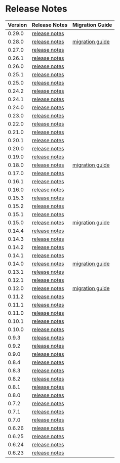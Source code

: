 # Release Notes

| Version | Release Notes                                                       | Migration Guide                                                                                            |
|---------|---------------------------------------------------------------------|------------------------------------------------------------------------------------------------------------|
| 0.29.0  | [release notes](https://github.com/dfinity/sdk/releases/tag/0.29.0) |                                                                                                            |
| 0.28.0  | [release notes](https://github.com/dfinity/sdk/releases/tag/0.28.0) | [migration guide](https://github.com/dfinity/sdk/blob/master/docs/migration/dfx-0.28.0-migration-guide.md) |
| 0.27.0  | [release notes](https://github.com/dfinity/sdk/releases/tag/0.27.0) |                                                                                                            |
| 0.26.1  | [release notes](https://github.com/dfinity/sdk/releases/tag/0.26.1) |                                                                                                            |
| 0.26.0  | [release notes](https://github.com/dfinity/sdk/releases/tag/0.26.0) |                                                                                                            |
| 0.25.1  | [release notes](https://github.com/dfinity/sdk/releases/tag/0.25.1) |                                                                                                            |
| 0.25.0  | [release notes](https://github.com/dfinity/sdk/releases/tag/0.25.0) |                                                                                                            |
| 0.24.2  | [release notes](https://github.com/dfinity/sdk/releases/tag/0.24.2) |                                                                                                            |
| 0.24.1  | [release notes](https://github.com/dfinity/sdk/releases/tag/0.24.1) |                                                                                                            |
| 0.24.0  | [release notes](https://github.com/dfinity/sdk/releases/tag/0.24.0) |                                                                                                            |
| 0.23.0  | [release notes](https://github.com/dfinity/sdk/releases/tag/0.23.0) |                                                                                                            |            
| 0.22.0  | [release notes](https://github.com/dfinity/sdk/releases/tag/0.22.0) |                                                                                                            |
| 0.21.0  | [release notes](https://github.com/dfinity/sdk/releases/tag/0.21.0) |                                                                                                            |
| 0.20.1  | [release notes](https://github.com/dfinity/sdk/releases/tag/0.20.1) |                                                                                                            |
| 0.20.0  | [release notes](https://github.com/dfinity/sdk/releases/tag/0.20.0) |                                                                                                            |
| 0.19.0  | [release notes](https://github.com/dfinity/sdk/releases/tag/0.19.0) |                                                                                                            |
| 0.18.0  | [release notes](https://github.com/dfinity/sdk/releases/tag/0.18.0) | [migration guide](https://github.com/dfinity/sdk/blob/master/docs/migration/dfx-0.18.0-migration-guide.md) |
| 0.17.0  | [release notes](https://github.com/dfinity/sdk/releases/tag/0.17.0) |                                                                                                            |
| 0.16.1  | [release notes](https://github.com/dfinity/sdk/releases/tag/0.16.1) |                                                                                                            |
| 0.16.0  | [release notes](https://github.com/dfinity/sdk/releases/tag/0.16.0) |                                                                                                            |
| 0.15.3  | [release notes](https://github.com/dfinity/sdk/releases/tag/0.15.3) |                                                                                                            |
| 0.15.2  | [release notes](https://github.com/dfinity/sdk/releases/tag/0.15.2) |                                                                                                            |
| 0.15.1  | [release notes](https://github.com/dfinity/sdk/releases/tag/0.15.1) |                                                                                                            |
| 0.15.0  | [release notes](https://github.com/dfinity/sdk/releases/tag/0.15.0) | [migration guide](https://github.com/dfinity/sdk/blob/master/docs/migration/dfx-0.15-migration-guide.md)   |
| 0.14.4  | [release notes](https://github.com/dfinity/sdk/releases/tag/0.14.4) |                                                                                                            |
| 0.14.3  | [release notes](https://github.com/dfinity/sdk/releases/tag/0.14.3) |                                                                                                            |
| 0.14.2  | [release notes](https://github.com/dfinity/sdk/releases/tag/0.14.2) |                                                                                                            |
| 0.14.1  | [release notes](https://github.com/dfinity/sdk/releases/tag/0.14.1) |                                                                                                            |
| 0.14.0  | [release notes](https://github.com/dfinity/sdk/releases/tag/0.14.0) | [migration guide](https://github.com/dfinity/sdk/blob/master/docs/migration/dfx-0.14.0-migration-guide.md) |
| 0.13.1  | [release notes](https://github.com/dfinity/sdk/releases/tag/0.13.1) |                                                                                                            |
| 0.12.1  | [release notes](https://github.com/dfinity/sdk/releases/tag/0.12.1) |                                                                                                            |
| 0.12.0  | [release notes](https://github.com/dfinity/sdk/releases/tag/0.12.0) | [migration guide](https://github.com/dfinity/sdk/blob/master/docs/migration/dfx-0.12.0-migration-guide.md) |
| 0.11.2  | [release notes](https://github.com/dfinity/sdk/releases/tag/0.11.2) |                                                                                                            |
| 0.11.1  | [release notes](https://github.com/dfinity/sdk/releases/tag/0.11.1) |                                                                                                            |
| 0.11.0  | [release notes](https://github.com/dfinity/sdk/releases/tag/0.11.0) |                                                                                                            |
| 0.10.1  | [release notes](https://github.com/dfinity/sdk/releases/tag/0.10.1) |                                                                                                            |
| 0.10.0  | [release notes](https://github.com/dfinity/sdk/releases/tag/0.10.0) |                                                                                                            |
| 0.9.3   | [release notes](https://github.com/dfinity/sdk/releases/tag/0.9.3)  |                                                                                                            |
| 0.9.2   | [release notes](https://github.com/dfinity/sdk/releases/tag/0.9.2)  |                                                                                                            |
| 0.9.0   | [release notes](https://github.com/dfinity/sdk/releases/tag/0.9.0)  |                                                                                                            |
| 0.8.4   | [release notes](https://github.com/dfinity/sdk/releases/tag/0.8.4)  |                                                                                                            |
| 0.8.3   | [release notes](https://github.com/dfinity/sdk/releases/tag/0.8.3)  |                                                                                                            |
| 0.8.2   | [release notes](https://github.com/dfinity/sdk/releases/tag/0.8.2)  |                                                                                                            |
| 0.8.1   | [release notes](https://github.com/dfinity/sdk/releases/tag/0.8.1)  |                                                                                                            |
| 0.8.0   | [release notes](https://github.com/dfinity/sdk/releases/tag/0.8.0)  |                                                                                                            |
| 0.7.2   | [release notes](https://github.com/dfinity/sdk/releases/tag/0.7.2)  |                                                                                                            |
| 0.7.1   | [release notes](https://github.com/dfinity/sdk/releases/tag/0.7.1)  |                                                                                                            |
| 0.7.0   | [release notes](https://github.com/dfinity/sdk/releases/tag/0.7.0)  |                                                                                                            |
| 0.6.26  | [release notes](https://github.com/dfinity/sdk/releases/tag/0.6.26) |                                                                                                            |
| 0.6.25  | [release notes](https://github.com/dfinity/sdk/releases/tag/0.6.25) |                                                                                                            |
| 0.6.24  | [release notes](https://github.com/dfinity/sdk/releases/tag/0.6.24) |                                                                                                            |
| 0.6.23  | [release notes](https://github.com/dfinity/sdk/releases/tag/0.6.23) |                                                                                                            |
